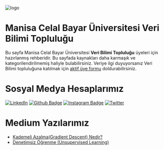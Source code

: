 ![logo](https://i.hizliresim.com/e9305l2.jpg)
#       Manisa Celal Bayar Üniversitesi Veri Bilimi Topluluğu #
Bu sayfa Manisa Celal Bayar Üniversitesi **Veri Bilimi Topluluğu** üyeleri için hazırlanmış rehberidir. Bu sayfada kaynakları daha karmaşık ve kategorilendirilmemiş haliyle bulabilirsiniz.
Veriye ilgi duyuyorsanız Veri Bilimi topluluğuna katılmak için [aktif üye formu](
https://veri.mcbu.edu.tr/hesaplarimiz) doldurabilirsiniz.

# Sosyal Medya Hesaplarımız

[![LinkedIn](https://img.shields.io/badge/LinkedIn-%230077B5.svg?&style=flat-square&logo=linkedin&logoColor=white)](https://www.linkedin.com/company/verimcbu/)
[![Github Badge](https://img.shields.io/badge/-Github-000?style=quare&labelColor=000&logo=Github&logoColor=white&link=link)](https://github.com/Veri-Web)
[![Instagram Badge](https://img.shields.io/badge/-Instagram-C13584?style=flat-quare&labelColor=C13584&logo=instagram&logoColor=white&link=link)](https://www.instagram.com/verimcbu/)    [![Twitter](https://img.shields.io/badge/Twitter-%231DA1F2.svg?&style=flat-square&logo=twitter&logoColor=white)](https://twitter.com/verimcbu)


# Medium Yazılarımız
* [Kademeli Azalma(Gradient Descent) Nedir?](https://medium.com/@bugraozturk.ie/kademeli-azalma-gradient-descent-nedir-c3303c772aa2)
* [Denetimsiz Öğrenme (Unsupervised Learning)](https://medium.com/@ciftci.gizemci/denetimsiz-%C3%B6%C4%9Frenme-unsupervised-learning-e6ec876c7bfhttps://medium.com/@ciftci.gizemci/denetimsiz-%C3%B6%C4%9Frenme-unsupervised-learning-e6ec876c7bf)
